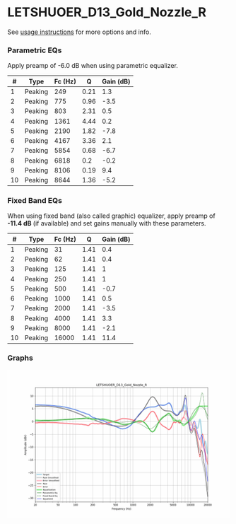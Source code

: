 # LETSHUOER_D13_Gold_Nozzle_R
See [usage instructions](https://github.com/jaakkopasanen/AutoEq#usage) for more options and info.

### Parametric EQs
Apply preamp of -6.0 dB when using parametric equalizer.

|   # | Type    |   Fc (Hz) |    Q |   Gain (dB) |
|-----|---------|-----------|------|-------------|
|   1 | Peaking |       249 | 0.21 |         1.3 |
|   2 | Peaking |       775 | 0.96 |        -3.5 |
|   3 | Peaking |       803 | 2.31 |         0.5 |
|   4 | Peaking |      1361 | 4.44 |         0.2 |
|   5 | Peaking |      2190 | 1.82 |        -7.8 |
|   6 | Peaking |      4167 | 3.36 |         2.1 |
|   7 | Peaking |      5854 | 0.68 |        -6.7 |
|   8 | Peaking |      6818 | 0.2  |        -0.2 |
|   9 | Peaking |      8106 | 0.19 |         9.4 |
|  10 | Peaking |      8644 | 1.36 |        -5.2 |

### Fixed Band EQs
When using fixed band (also called graphic) equalizer, apply preamp of **-11.4 dB** (if available) and set gains manually with these parameters.

|   # | Type    |   Fc (Hz) |    Q |   Gain (dB) |
|-----|---------|-----------|------|-------------|
|   1 | Peaking |        31 | 1.41 |         0.4 |
|   2 | Peaking |        62 | 1.41 |         0.4 |
|   3 | Peaking |       125 | 1.41 |         1   |
|   4 | Peaking |       250 | 1.41 |         1   |
|   5 | Peaking |       500 | 1.41 |        -0.7 |
|   6 | Peaking |      1000 | 1.41 |         0.5 |
|   7 | Peaking |      2000 | 1.41 |        -3.5 |
|   8 | Peaking |      4000 | 1.41 |         3.3 |
|   9 | Peaking |      8000 | 1.41 |        -2.1 |
|  10 | Peaking |     16000 | 1.41 |        11.4 |

### Graphs
![](./LETSHUOER_D13_Gold_Nozzle_R.png)
